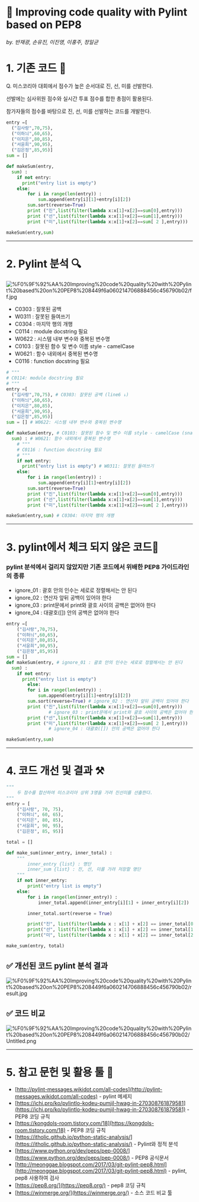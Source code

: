 # 💪 Improving code quality with Pylint based on PEP8

*by. 반재광, 손유진, 이진영, 이홍주, 정일균*

# 1. 기존 코드 📝

Q. 미스코리아 대회에서 점수가 높은 순서대로 진, 선, 미를 선발한다. 

선발에는 심사위원 점수와 실시간 투표 점수를 합한 총점이 활용된다. 

참가자들의 점수를 바탕으로 진, 선, 미를 선발하는 코드를 개발한다.

```python
entry =[
  ("김사랑",70,75),
  ("이하늬",60,65),  
  ("이지은",80,85),
  ("서윤희",90,95),
  ("김은정",85,95)]  
sum = []

def makeSum(entry,
  sum) :
    if not entry:
      print("entry list is empty")
    else:
        for i in range(len(entry)) :
            sum.append(entry[i][1]+entry[i][2])
        sum.sort(reverse=True)
        print ("진",list(filter(lambda x:x[1]+x[2]==sum[0],entry)))
        print ("선",list(filter(lambda x:x[1]+x[2]==sum[1],entry)))
        print ("미",list(filter(lambda x:x[1]+x[2]==sum[ 2 ],entry)))

makeSum(entry,sum)
```

---

# 2. Pylint 분석 🔍

![%F0%9F%92%AA%20Improving%20code%20quality%20with%20Pylint%20based%20on%20PEP8%208449f6a060214706888456c456790b02/ff.jpg](%F0%9F%92%AA%20Improving%20code%20quality%20with%20Pylint%20based%20on%20PEP8%208449f6a060214706888456c456790b02/ff.jpg)

- C0303 : 잘못된 공백
- W0311 : 잘못된 들여쓰기
- C0304 : 마지막 행의 개행
- C0114 : module docstring 필요
- W0622 : 시스템 내부 변수와 중복된 변수명
- C0103 : 잘못된 함수 및 변수 이름 style - camelCase
- W0621 : 함수 내외에서 중복된 변수명
- C0116 : function docstring 필요

```python
# """
# C0114: module docstring 필요
# """
entry =[
  ("김사랑",70,75), # C0303: 잘못된 공백 (line6 ↓)
  ("이하늬",60,65),  
  ("이지은",80,85),
  ("서윤희",90,95),
  ("김은정",85,95)]  
sum = [] # W0622: 시스템 내부 변수와 중복된 변수명

def makeSum(entry, # C0103: 잘못된 함수 및 변수 이름 style - camelCase (snake_case)
  sum) : # W0621: 함수 내외에서 중복된 변수명
    # """
    # C0116 : function docstring 필요
    # """
    if not entry:
      print("entry list is empty") # W0311: 잘못된 들여쓰기
    else:
        for i in range(len(entry)) :
            sum.append(entry[i][1]+entry[i][2])
        sum.sort(reverse=True)
        print ("진",list(filter(lambda x:x[1]+x[2]==sum[0],entry)))
        print ("선",list(filter(lambda x:x[1]+x[2]==sum[1],entry)))
        print ("미",list(filter(lambda x:x[1]+x[2]==sum[ 2 ],entry)))

makeSum(entry,sum) # C0304: 마지막 행의 개행
```

---

# 3. pylint에서 체크 되지 않은 코드👿

### pylint 분석에서 걸리지 않았지만 기존 코드에서 위배한 PEP8 가이드라인의 종류

- ignore_01 : 괄호 안의 인수는 세로로 정렬해서는 안 된다
- ignore_02 : 연산자 앞뒤 공백이 있어야 한다
- ignore_03 : print문에서 print와 괄호 사이의 공백은 없어야 한다
- ignore_04 : 대괄호([]) 안의 공백은 없어야 한다

```python
entry =[
    ("김사랑",70,75),
    ("이하늬",60,65),  
    ("이지은",80,85),
    ("서윤희",90,95),
    ("김은정",85,95)]  
sum = []
def makeSum(entry, # ignore_01 : 괄호 안의 인수는 세로로 정렬해서는 안 된다
  sum) :
    if not entry:
      print("entry list is empty")
		else:
        for i in range(len(entry)) :
            sum.append(entry[i][1]+entry[i][2])
        sum.sort(reverse=True) # ignore_02 : 연산자 앞뒤 공백이 있어야 한다
        print ("진",list(filter(lambda x:x[1]+x[2]==sum[0],entry)))
				# ignore_03 : print문에서 print와 괄호 사이의 공백은 없어야 한다
        print ("선",list(filter(lambda x:x[1]+x[2]==sum[1],entry)))
        print ("미",list(filter(lambda x:x[1]+x[2]==sum[ 2 ],entry)))
				# ignore_04 : 대괄호([]) 안의 공백은 없어야 한다

makeSum(entry,sum)
```

---

# 4. 코드 개선 및 결과 ⚒️

```python
"""
    두 점수를 합산하여 미스코리아 상위 3명을 가려 진선미를 선출한다.
"""
entry = [
    ("김사랑", 70, 75),
    ("이하늬", 60, 65),
    ("이지은", 80, 85),
    ("서윤희", 90, 95),
    ("김은정", 85, 95)]

total = []

def make_sum(inner_entry, inner_total) :
    """
        inner_entry {list} : 명단
        inner_sum {list} : 진, 선, 미를 가려 저장할 명단
    """
    if not inner_entry:
        print("entry list is empty")
    else:
        for i in range(len(inner_entry)) :
            inner_total.append(inner_entry[i][1] + inner_entry[i][2])

        inner_total.sort(reverse = True)

        print("진", list(filter(lambda x : x[1] + x[2] == inner_total[0], inner_entry)))
        print("선", list(filter(lambda x : x[1] + x[2] == inner_total[1], inner_entry)))
        print("미", list(filter(lambda x : x[1] + x[2] == inner_total[2], inner_entry)))

make_sum(entry, total)

```

## ✅ 개선된 코드 pylint 분석 결과

![%F0%9F%92%AA%20Improving%20code%20quality%20with%20Pylint%20based%20on%20PEP8%208449f6a060214706888456c456790b02/result.jpg](%F0%9F%92%AA%20Improving%20code%20quality%20with%20Pylint%20based%20on%20PEP8%208449f6a060214706888456c456790b02/result.jpg)

## ✅ 코드 비교

![%F0%9F%92%AA%20Improving%20code%20quality%20with%20Pylint%20based%20on%20PEP8%208449f6a060214706888456c456790b02/Untitled.png](%F0%9F%92%AA%20Improving%20code%20quality%20with%20Pylint%20based%20on%20PEP8%208449f6a060214706888456c456790b02/Untitled.png)

---

# 5.  참고 문헌 및 활용 툴 👀

- [http://pylint-messages.wikidot.com/all-codes](http://pylint-messages.wikidot.com/all-codes) - pylint 메세지
- [https://ichi.pro/ko/pylintlo-kodeu-pumjil-hwag-in-270308761879581](https://ichi.pro/ko/pylintlo-kodeu-pumjil-hwag-in-270308761879581) - PEP8 코딩 규칙
- [https://kongdols-room.tistory.com/18](https://kongdols-room.tistory.com/18) - PEP8 코딩 규칙
- [https://itholic.github.io/python-static-analysis/](https://itholic.github.io/python-static-analysis/) - Pylint와 정적 분석
- [https://www.python.org/dev/peps/pep-0008/](https://www.python.org/dev/peps/pep-0008/) - PEP8 공식문서
- [http://meonggae.blogspot.com/2017/03/git-pylint-pep8.html](http://meonggae.blogspot.com/2017/03/git-pylint-pep8.html) - pylint, pep8 사용하여 검사
- [https://pep8.org/](https://pep8.org/) - pep8 코딩 규칙
- [https://winmerge.org/](https://winmerge.org/) - 소스 코드 비교 툴